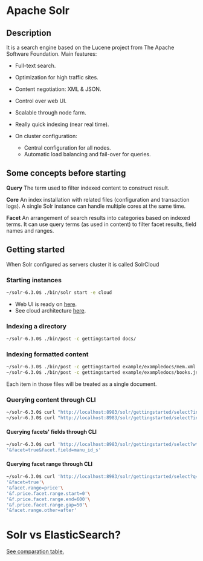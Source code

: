 # Apache Solr

## Description

It is a search engine based on the Lucene project from The Apache Software
Foundation. Main features:

* Full-text search.
* Optimization for high traffic sites.
* Content negotiation: XML & JSON.
* Control over web UI.
* Scalable through node farm.
* Really quick indexing (near real time).
* On cluster configuration:

  + Central configuration for all nodes.
  + Automatic load balancing and fail-over for queries.

## Some concepts before starting

**Query**
  The term used to filter indexed content to construct result.

**Core**
  An index installation with related files (configuration and transaction
  logs). A single Solr instance can handle multiple cores at the same time.

**Facet**
  An arrangement of search results into categories based on indexed terms. It
  can use query terms (as used in content) to filter facet results, field names
  and ranges.

## Getting started

When Solr configured as servers cluster it is called SolrCloud

### Starting instances

```bash
~/solr-6.3.0$ ./bin/solr start -e cloud
```

* Web UI is ready on [here](http://192.168.1.116:7574/solr/).
* See cloud architecture [here](http://192.168.1.116:7574/solr/#/~cloud).

### Indexing a directory

```bash
~/solr-6.3.0$ ./bin/post -c gettingstarted docs/
```

### Indexing formatted content

```bash
~/solr-6.3.0$ ./bin/post -c gettingstarted example/exampledocs/mem.xml
~/solr-6.3.0$ ./bin/post -c gettingstarted example/exampledocs/books.json
```

Each item in those files will be treated as a single document.

### Querying content through CLI

```bash
~/solr-6.3.0$ curl "http://localhost:8983/solr/gettingstarted/select?indent=on&q=%22in%20Action%22&wt=json"
~/solr-6.3.0$ curl "http://localhost:8983/solr/gettingstarted/select?indent=on&q=%22in%20Action%22&wt=xml"
```

#### Querying facets' fields through CLI

```bash
~/solr-6.3.0$ curl 'http://localhost:8983/solr/gettingstarted/select?wt=json&indent=true&q=*:*&rows=0'\
'&facet=true&facet.field=manu_id_s'
```

#### Querying facet range through CLI

```bash
~/solr-6.3.0$ curl 'http://localhost:8983/solr/gettingstarted/select?q=*:*&wt=json&indent=on&rows=0'\
'&facet=true'\
'&facet.range=price'\
'&f.price.facet.range.start=0'\
'&f.price.facet.range.end=600'\
'&f.price.facet.range.gap=50'\
'&facet.range.other=after'
```

# Solr vs ElasticSearch?

[See comparation table.](http://solr-vs-elasticsearch.com/)
